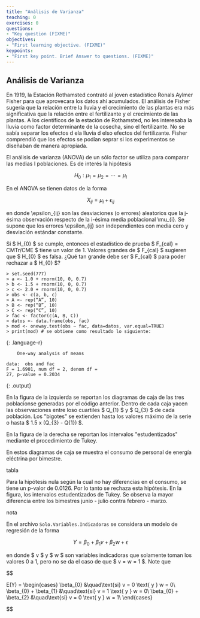 ```yaml
---
title: "Análisis de Varianza"
teaching: 0
exercises: 0
questions:
- "Key question (FIXME)"
objectives:
- "First learning objective. (FIXME)"
keypoints:
- "First key point. Brief Answer to questions. (FIXME)"
---
```


## Análisis de Varianza
En 1919, la Estación Rothamsted contrató al joven estadístico Ronals Aylmer Fisher para que aprovecara los datos ahí acumulados. El análisis de Fisher sugería que la relación entre la lluvia y el crecimiento de las plantas era más significativa que la relación entre el fertilizante y el crecimiento de las plantas. A los científicos de la estación de Rothamsted, no les interesaba la lluvia como factor determinante de la cosecha, sino el fertilizante. No se sabía separar los efectos d ela lluvia d elso efectos del fertilizante. Fisher comprendió que los efectos se podían seprar si los experimentos se diseñaban de manera apropiada. 

El análisis de varianza (ANOVA) de un sólo factor se utiliza para comparar las medias I poblaciones. Es de interés la hipótesis

$$ H_{0} : \mu_{1} = \mu_{2} = \cdots = \mu_{I} $$

En el ANOVA se tienen datos de la forma

$$ X_{ij} = \mu_{i} + \epsilon_{ij} $$

en donde \epsilon_{ij} son las desviaciones (o errores) aleatorios que la j-ésima observación respecto de la i-ésima media poblacional \mu_{i}. Se supone que los errores \epsilon_{ij} son independientes con media cero y desviación estándar constante.

Si $ H_{0} $ se cumple, entonces el estadístico de prueba $ F_{cal} = CMTr/CME $ tiene un valor de 1. Valores grandes de $ F_{cal} $ sugieren que $ H_{0} $ es falsa. ¿Qué tan grande debe ser $ F_{cal} $ para poder rechazar a $ H_{0} $?

~~~
> set.seed(777)
> a <- 1.0 + rnorm(10, 0, 0.7)
> b <- 1.5 + rnorm(10, 0, 0.7)
> c <- 2.0 + rnorm(10, 0, 0.7)
> obs <- c(a, b, c)
> A <- rep(“A”, 10)
> B <- rep(“B”, 10)
> C <- rep(“C”, 10)
> fac <- factor(c(A, B, C))
> datos <- data.frame(obs, fac)
> mod <- oneway.test(obs ∼ fac, data=datos, var.equal=TRUE)
> print(mod) # se obtiene como resultado lo siguiente:
~~~
{: .language-r}

~~~
	One-way analysis of means

data:  obs and fac
F = 1.6901, num df = 2, denom df =
27, p-value = 0.2034
~~~
{: .output}

En la figura de la izquierda se reportan los diagramas de caja de las tres poblacionse generadas por el código anterior. Dentro de cada caja yacen las observaciones entre loso cuartiles $ Q_{1} $ y $ Q_{3} $ de cada población. Los "bigotes" se extienden hasta los valores máximo de la serie o hasta $ 1.5 x (Q_{3} - Q{1}) $.

En la figura de la derecha se reportan los intervalos "estudentizados" mediante el procedimiento de Tukey.

En estos diagramas de caja se muestra el consumo de personal de energía eléctrina por bimestre.

tabla

Para la hipótesis nula según la cual no hay diferencias en el consumo, se tiene un p-valor de 0.0126. Por lo tanto se rechaza esta hipótesis. En la figura, los intervalos estudentizados de Tukey. Se observa la mayor diferencia entre los bimestres junio - julio contra febrero - marzo. 

nota

En el archivo `Solo.Variables.Indicadoras` se considera un modelo de regresión de la forma

$$ Y = \beta_{0} + \beta_{1} v + \beta_{2} w + \epsilon $$

en donde $ v $ y $ w $ son variables indicadoras que solamente toman los valores 0 a 1, pero no se da el caso de que $ v = w = 1 $. Note que 

$$
   
E(Y) = 
     \begin{cases}
       \beta_{0} &\quad\text{si} v = 0 \text{ y } w = 0\\
       \beta_{0} + \beta_{1} &\quad\text{si} v = 1 \text{ y } w = 0\\
       \beta_{0} + \beta_{2} &\quad\text{si} v = 0 \text{ y } w = 1\\
     \end{cases}

$$


